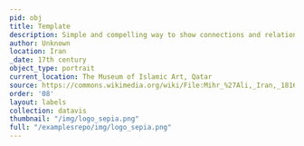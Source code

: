 ```yaml
---
pid: obj
title: Template
description: Simple and compelling way to show connections and relationships within a community of individuals.
author: Unknown
location: Iran
_date: 17th century
object_type: portrait
current_location: The Museum of Islamic Art, Qatar
source: https://commons.wikimedia.org/wiki/File:Mihr_%27Ali,_Iran,_1816_-_Portrait_of_Fath_%27Ali_Shah_-_Google_Art_Project.jpg
order: '08'
layout: labels
collection: datavis
thumbnail: "/img/logo_sepia.png"
full: "/examplesrepo/img/logo_sepia.png"
---
```

